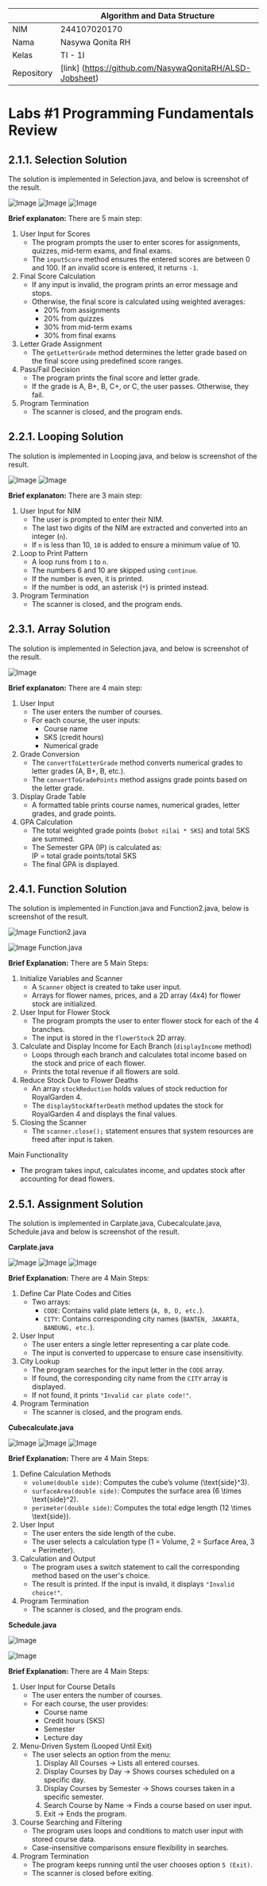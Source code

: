 |  | Algorithm and Data Structure |
|--|--|
| NIM |  244107020170|
| Nama |  Nasywa Qonita RH |
| Kelas | TI - 1I |
| Repository | [link] (https://github.com/NasywaQonitaRH/ALSD-Jobsheet) |

# Labs #1 Programming Fundamentals Review

## 2.1.1. Selection Solution
The solution is implemented in Selection.java, and below is screenshot of the result.

![Image](https://github.com/user-attachments/assets/c9aec40c-96ba-4bb2-b21f-326b675bd5f0)
![Image](https://github.com/user-attachments/assets/7ea341b3-bde7-43b6-ad74-76a370c6a149)
![Image](https://github.com/user-attachments/assets/e514c01d-842e-4639-a546-fb7618c3b4ea)

**Brief explanaton:** There are 5 main step: 
1. User Input for Scores
   - The program prompts the user to enter scores for assignments, quizzes, mid-term exams, and final exams.  
   - The `inputScore` method ensures the entered scores are between 0 and 100. If an invalid score is entered, it returns `-1`.  
2. Final Score Calculation  
   - If any input is invalid, the program prints an error message and stops.  
   - Otherwise, the final score is calculated using weighted averages:  
     - 20% from assignments  
     - 20% from quizzes  
     - 30% from mid-term exams  
     - 30% from final exams  
3. Letter Grade Assignment  
   - The `getLetterGrade` method determines the letter grade based on the final score using predefined score ranges.  
4. Pass/Fail Decision  
   - The program prints the final score and letter grade.  
   - If the grade is A, B+, B, C+, or C, the user passes. Otherwise, they fail.  
5. Program Termination  
   - The scanner is closed, and the program ends.

## 2.2.1. Looping Solution
The solution is implemented in Looping.java, and below is screenshot of the result.

![Image](https://github.com/user-attachments/assets/243a085c-15a4-4e4a-b7e3-4c1e26177a9e)
![Image](https://github.com/user-attachments/assets/99b18381-e0ab-494b-8d36-3739f480514e)

**Brief explanaton:** There are 3 main step:
1. User Input for NIM
   - The user is prompted to enter their NIM.  
   - The last two digits of the NIM are extracted and converted into an integer (`n`).  
   - If `n` is less than 10, `10` is added to ensure a minimum value of 10.  
2. Loop to Print Pattern
   - A loop runs from `1` to `n`.  
   - The numbers 6 and 10 are skipped using `continue`.  
   - If the number is even, it is printed.  
   - If the number is odd, an asterisk (`*`) is printed instead.  
3. Program Termination
   - The scanner is closed, and the program ends.

## 2.3.1. Array Solution
The solution is implemented in Selection.java, and below is screenshot of the result.

![Image](https://github.com/user-attachments/assets/86feeb25-076d-4465-951f-eef4e29d6bdc)

**Brief explanaton:** There are 4 main step:
1. User Input  
   - The user enters the number of courses.  
   - For each course, the user inputs:  
     - Course name  
     - SKS (credit hours)  
     - Numerical grade  
2. Grade Conversion
   - The `convertToLetterGrade` method converts numerical grades to letter grades (A, B+, B, etc.).  
   - The `convertToGradePoints` method assigns grade points based on the letter grade.  
3. Display Grade Table  
   - A formatted table prints course names, numerical grades, letter grades, and grade points.  
4. GPA Calculation
   - The total weighted grade points (`bobot nilai * SKS`) and total SKS are summed.  
   - The Semester GPA (IP) is calculated as:  
                 IP = total grade points/total SKS
   - The final GPA is displayed.
  
## 2.4.1. Function Solution
The solution is implemented in Function.java and Function2.java, below is screenshot of the result.

![Image](https://github.com/user-attachments/assets/e6682906-9609-4bf0-8bb4-465d5dbf756d) Function2.java

![Image](https://github.com/user-attachments/assets/89a1a9f4-8c6b-4f83-940f-4d1e2f1584d5) Function.java

**Brief Explanation:** There are 5 Main Steps:
1. Initialize Variables and Scanner
   - A `Scanner` object is created to take user input.  
   - Arrays for flower names, prices, and a 2D array (4x4) for flower stock are initialized.
2. User Input for Flower Stock  
   - The program prompts the user to enter flower stock for each of the 4 branches.  
   - The input is stored in the `flowerStock` 2D array.
3. Calculate and Display Income for Each Branch (`displayIncome` method)  
   - Loops through each branch and calculates total income based on the stock and price of each flower.  
   - Prints the total revenue if all flowers are sold.
4. Reduce Stock Due to Flower Deaths  
   - An array `stockReduction` holds values of stock reduction for RoyalGarden 4.  
   - The `displayStockAfterDeath` method updates the stock for RoyalGarden 4 and displays the final values.
5. Closing the Scanner  
   - The `scanner.close();` statement ensures that system resources are freed after input is taken.

Main Functionality
- The program takes input, calculates income, and updates stock after accounting for dead flowers.

## 2.5.1. Assignment Solution
The solution is implemented in Carplate.java, Cubecalculate.java, Schedule.java and below is screenshot of the result.

**Carplate.java**

![Image](https://github.com/user-attachments/assets/38b02fc0-c8c9-4cdb-8fa3-91d5f8e745de)
![Image](https://github.com/user-attachments/assets/21efcece-21a9-4d1b-a2ac-af87c25133b8)
![Image](https://github.com/user-attachments/assets/ea327323-d132-463b-b95e-2a684bf52904)

**Brief Explanation:** There are 4 Main Steps:
1. Define Car Plate Codes and Cities
   - Two arrays:  
     - `CODE`: Contains valid plate letters (`A, B, D, etc.`).  
     - `CITY`: Contains corresponding city names (`BANTEN, JAKARTA, BANDUNG, etc.`).  
2. User Input
   - The user enters a single letter representing a car plate code.  
   - The input is converted to uppercase to ensure case insensitivity.  
3. City Lookup
   - The program searches for the input letter in the `CODE` array.  
   - If found, the corresponding city name from the `CITY` array is displayed.  
   - If not found, it prints `"Invalid car plate code!"`.  
4. Program Termination
   - The scanner is closed, and the program ends.  

**Cubecalculate.java**

![Image](https://github.com/user-attachments/assets/f6cdc112-b734-4bd2-9355-6034bfde1284)
![Image](https://github.com/user-attachments/assets/fe757093-e761-4f78-a0ad-ce5234c5fa25)
![Image](https://github.com/user-attachments/assets/38b57f32-7c9d-48d0-94e2-e8d4d06fe58a)

**Brief Explanation:** There are 4 Main Steps:
1. Define Calculation Methods  
   - `volume(double side)`: Computes the cube’s volume \(\text{side}^3\).  
   - `surfaceArea(double side)`: Computes the surface area \(6 \times \text{side}^2\).  
   - `perimeter(double side)`: Computes the total edge length \(12 \times \text{side}\).  
2. User Input
   - The user enters the side length of the cube.  
   - The user selects a calculation type (1 = Volume, 2 = Surface Area, 3 = Perimeter).  
3. Calculation and Output  
   - The program uses a switch statement to call the corresponding method based on the user's choice.  
   - The result is printed. If the input is invalid, it displays `"Invalid choice!"`.  
4. Program Termination
   - The scanner is closed, and the program ends. 

**Schedule.java**

![Image](https://github.com/user-attachments/assets/b652031a-714c-409a-a1f4-0727ba9170db)

![Image](https://github.com/user-attachments/assets/f1ee090b-6a36-49ed-ae61-15f727e7dfe2)

**Brief Explanation:** There are 4 Main Steps:
1. User Input for Course Details 
   - The user enters the number of courses.  
   - For each course, the user provides:  
     - Course name  
     - Credit hours (SKS)  
     - Semester  
     - Lecture day  
2. Menu-Driven System (Looped Until Exit)  
   - The user selects an option from the menu:  
     1. Display All Courses → Lists all entered courses.  
     2. Display Courses by Day → Shows courses scheduled on a specific day.  
     3. Display Courses by Semester → Shows courses taken in a specific semester.  
     4. Search Course by Name → Finds a course based on user input.  
     5. Exit → Ends the program.  
3. Course Searching and Filtering
   - The program uses loops and conditions to match user input with stored course data.  
   - Case-insensitive comparisons ensure flexibility in searches.
4. Program Termination
   - The program keeps running until the user chooses option `5 (Exit)`.  
   - The scanner is closed before exiting.  
